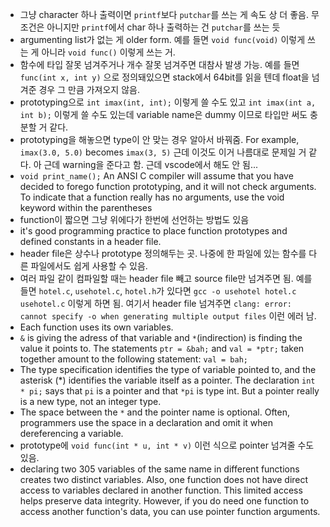 - 그냥 character 하나 출력이면 `printf`보다 `putchar`를 쓰는 게 속도 상 더 좋음. 무조건은 아니지만 `printf`에서 char 하나 출력하는 건 `putchar`를 쓰는 듯
- argumenting list가 없는 게 older form. 예를 들면 `void func(void)` 이렇게 쓰는 게 아니라 `void func()` 이렇게 쓰는 거.
- 함수에 타입 잘못 넘겨주거나 개수 잘못 넘겨주면 대참사 발생 가능. 예를 들면 `func(int x, int y)` 으로 정의돼있으면 stack에서 64bit를 읽을 텐데 float을 넘겨준 경우 그 만큼 가져오지 않음.
- prototyping으로 `int imax(int, int);` 이렇게 쓸 수도 있고 `int imax(int a, int b);` 이렇게 쓸 수도 있는데 variable name은 dummy 이므로 타입만 써도 충분할 거 같다.
- prototyping을 해놓으면 type이 안 맞는 경우 알아서 바꿔줌. For example, `imax(3.0, 5.0)` becomes `imax(3, 5)` 근데 이것도 이거 나름대로 문제일 거 같다. 아 근데 warning을 준다고 함. 근데 vscode에서 해도 안 됨...
- `void print_name();` An ANSI C compiler will assume that you have decided to forego function prototyping, and it will not check arguments. To indicate that a function really has no arguments, use the void keyword within the parentheses
- function이 짧으면 그냥 위에다가 한번에 선언하는 방법도 있음
- it's good programming practice to place function prototypes and defined constants in a header file.
- header file은 상수나 prototype 정의해두는 곳. 나중에 한 파일에 있는 함수를 다른 파일에서도 쉽게 사용할 수 있음.
- 여러 파일 같이 컴파일할 때는 header file 빼고 source file만 넘겨주면 됨. 예를 들면 `hotel.c`, `usehotel.c`, `hotel.h`가 있다면 `gcc -o usehotel hotel.c usehotel.c` 이렇게 하면 됨. 여기서 header file 넘겨주면 `clang: error: cannot specify -o when generating multiple output files` 이런 에러 남.
- Each function uses its own variables.
- `&` is giving the adress of that variable and `*`(indirection) is finding the value it points to. The statements `ptr = &bah;` and `val = *ptr;` taken together amount to the following statement: `val = bah;`
- The type specification identifies the type of variable pointed to, and the asterisk (*) identifies the variable itself as a pointer. The declaration `int * pi;` says that `pi` is a pointer and that `*pi` is type int. But a pointer really is a new type, not an integer type.
- The space between the `*` and the pointer name is optional. Often, programmers use the space in a declaration and omit it when dereferencing a variable.
- prototype에 `void func(int * u, int * v)` 이런 식으로 pointer 넘겨줄 수도 있음.
- declaring two 305 variables of the same name in different functions creates two distinct variables. Also, one function does not have direct access to variables declared in another function. This limited access helps preserve data integrity. However, if you do need one function to access another function's data, you can use pointer function arguments.